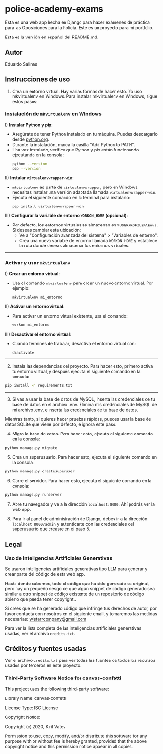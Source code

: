 # police-academy-exams

Esta es una web app hecha en Django para hacer exámenes de práctica para las Oposiciones para la Policía. Este es un proyecto para mi portfolio.

Esta es la versión en español del README.md.

## Autor

Eduardo Salinas

## Instrucciones de uso

1) Crea un entorno virtual. Hay varias formas de hacer esto. Yo uso mkvirtualenv en Windows. Para instalar mkvirtualenv en Windows, sigue estos pasos:

### Instalación de `mkvirtualenv` en Windows
I) **Instalar Python y pip**:
   - Asegúrate de tener Python instalado en tu máquina. Puedes descargarlo desde [python.org](https://www.python.org/).
   - Durante la instalación, marca la casilla "Add Python to PATH".
   - Una vez instalado, verifica que Python y pip están funcionando ejecutando en la consola:
     ```bash
     python --version
     pip --version
     ```

II) **Instalar `virtualenvwrapper-win`**:
   - `mkvirtualenv` es parte de `virtualenvwrapper`, pero en Windows necesitas instalar una versión adaptada llamada `virtualenvwrapper-win`.
   - Ejecuta el siguiente comando en la terminal para instalarlo:
     ```bash
     pip install virtualenvwrapper-win
     ```

III) **Configurar la variable de entorno `WORKON_HOME` (opcional)**:
   - Por defecto, los entornos virtuales se almacenan en `%USERPROFILE%\Envs`. Si deseas cambiar esta ubicación:
     - Ve a "Configuración avanzada del sistema" > "Variables de entorno".
     - Crea una nueva variable de entorno llamada `WORKON_HOME` y establece la ruta donde deseas almacenar los entornos virtuales.

---

### Activar y usar `mkvirtualenv`
I) **Crear un entorno virtual**:
   - Usa el comando `mkvirtualenv` para crear un nuevo entorno virtual. Por ejemplo:
     ```bash
     mkvirtualenv mi_entorno
     ```

II) **Activar un entorno virtual**:
   - Para activar un entorno virtual existente, usa el comando:
     ```bash
     workon mi_entorno
     ```

III) **Desactivar el entorno virtual**:
   - Cuando termines de trabajar, desactiva el entorno virtual con:
     ```bash
     deactivate
     ```
---

2) Instala las dependencias del proyecto. Para hacer esto, primero activa tu entorno virtual, y después ejecuta el siguiente comando en la consola:
```bash
pip install -r requirements.txt
```

---

3) Si vas a usar la base de datos de MySQL, inserta las credenciales de tu base de datos en el archivo .env. Elimina mis credenciales de MySQL de mi archivo .env, e inserta las credenciales de tu base de datos.

Mientras tanto, si quieres hacer pruebas rápidas, puedes usar la base de datos SQLite que viene por defecto, e ignora este paso.

4) Migra la base de datos. Para hacer esto, ejecuta el siguiente comando en la consola:
```bash
python manage.py migrate
``` 

5) Crea un superusuario. Para hacer esto, ejecuta el siguiente comando en la consola:
```bash
python manage.py createsuperuser
```

6) Corre el servidor. Para hacer esto, ejecuta el siguiente comando en la consola:
```bash
python manage.py runserver
```

7) Abre tu navegador y ve a la dirección `localhost:8000`. Ahí podrás ver la web app.

8) Para ir al panel de administración de Django, debes ir a la dirección `localhost:8000/admin` y autenticarte con las credenciales del superusuario que creaste en el paso 5.

## Legal

### Uso de Inteligencias Artificiales Generativas

Se usaron inteligencias artificiales generativas tipo LLM para generar y crear parte del código de esta web app.

Hasta donde sabemos, todo el código que ha sido generado es original, pero hay un pequeño riesgo de que algún snippet de código generado sea similar a otro snippet de código existente de un repositorio de código abierto que pueda tener copyright.. 

Si crees que se ha generado código que infringe tus derechos de autor, por favor contacta con nosotros en el siguiente email, y tomaremos las medidas necesarias:
wistarrcompany@gmail.com

Para ver la lista completa de las inteligencias artificiales generativas usadas, ver el archivo `credits.txt`.

## Créditos y fuentes usadas

Ver el archivo `credits.txt` para ver todas las fuentes de todos los recursos usados por terceros en este proyecto.

### Third-Party Software Notice for canvas-confetti

This project uses the following third-party software:

Library Name: canvas-confetti 

License Type: ISC License 

Copyright Notice:

Copyright (c) 2020, Kiril Vatev

Permission to use, copy, modify, and/or distribute this software for any
purpose with or without fee is hereby granted, provided that the above
copyright notice and this permission notice appear in all copies.


